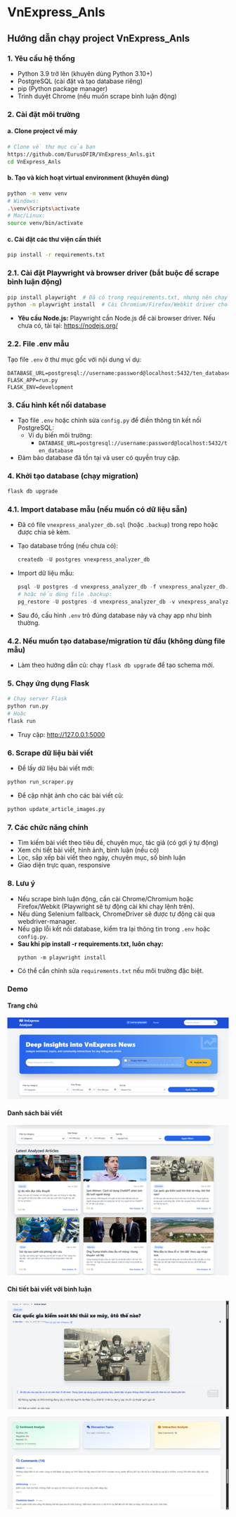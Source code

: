 # VnExpress_Anls

## Hướng dẫn chạy project VnExpress_Anls

### 1. Yêu cầu hệ thống

- Python 3.9 trở lên (khuyên dùng Python 3.10+)
- PostgreSQL (cài đặt và tạo database riêng)
- pip (Python package manager)
- Trình duyệt Chrome (nếu muốn scrape bình luận động)

### 2. Cài đặt môi trường

#### a. Clone project về máy

```bash
# Clone về thư mục của bạn
https://github.com/EurusDFIR/VnExpress_Anls.git
cd VnExpress_Anls
```

#### b. Tạo và kích hoạt virtual environment (khuyên dùng)

```bash
python -m venv venv
# Windows:
.\venv\Scripts\activate
# Mac/Linux:
source venv/bin/activate
```

#### c. Cài đặt các thư viện cần thiết

```bash
pip install -r requirements.txt
```

### 2.1. Cài đặt Playwright và browser driver (bắt buộc để scrape bình luận động)

```bash
pip install playwright  # Đã có trong requirements.txt, nhưng nên chạy lại để chắc chắn
python -m playwright install  # Cài Chromium/Firefox/Webkit driver cho Playwright
```

- **Yêu cầu Node.js:** Playwright cần Node.js để cài browser driver. Nếu chưa có, tải tại: https://nodejs.org/

### 2.2. File .env mẫu

Tạo file `.env` ở thư mục gốc với nội dung ví dụ:

```
DATABASE_URL=postgresql://username:password@localhost:5432/ten_database
FLASK_APP=run.py
FLASK_ENV=development
```

### 3. Cấu hình kết nối database

- Tạo file `.env` hoặc chỉnh sửa `config.py` để điền thông tin kết nối PostgreSQL:
  - Ví dụ biến môi trường:
    - `DATABASE_URL=postgresql://username:password@localhost:5432/ten_database`
- Đảm bảo database đã tồn tại và user có quyền truy cập.

### 4. Khởi tạo database (chạy migration)

```bash
flask db upgrade
```

### 4.1. Import database mẫu (nếu muốn có dữ liệu sẵn)

- Đã có file `vnexpress_analyzer_db.sql` (hoặc `.backup`) trong repo hoặc được chia sẻ kèm.
- Tạo database trống (nếu chưa có):

  ```powershell
  createdb -U postgres vnexpress_analyzer_db
  ```

- Import dữ liệu mẫu:

  ```powershell
  psql -U postgres -d vnexpress_analyzer_db -f vnexpress_analyzer_db.sql
  # hoặc nếu dùng file .backup:
  pg_restore -U postgres -d vnexpress_analyzer_db -v vnexpress_analyzer_db.backup
  ```

- Sau đó, cấu hình `.env` trỏ đúng database này và chạy app như bình thường.

### 4.2. Nếu muốn tạo database/migration từ đầu (không dùng file mẫu)

- Làm theo hướng dẫn cũ: chạy `flask db upgrade` để tạo schema mới.

### 5. Chạy ứng dụng Flask

```bash
# Chạy server Flask
python run.py
# Hoặc
flask run
```

- Truy cập: http://127.0.0.1:5000

### 6. Scrape dữ liệu bài viết

- Để lấy dữ liệu bài viết mới:

```bash
python run_scraper.py
```

- Để cập nhật ảnh cho các bài viết cũ:

```bash
python update_article_images.py
```

### 7. Các chức năng chính

- Tìm kiếm bài viết theo tiêu đề, chuyên mục, tác giả (có gợi ý tự động)
- Xem chi tiết bài viết, hình ảnh, bình luận (nếu có)
- Lọc, sắp xếp bài viết theo ngày, chuyên mục, số bình luận
- Giao diện trực quan, responsive

### 8. Lưu ý

- Nếu scrape bình luận động, cần cài Chrome/Chromium hoặc Firefox/Webkit (Playwright sẽ tự động cài khi chạy lệnh trên).
- Nếu dùng Selenium fallback, ChromeDriver sẽ được tự động cài qua webdriver-manager.
- Nếu gặp lỗi kết nối database, kiểm tra lại thông tin trong `.env` hoặc `config.py`.
- **Sau khi pip install -r requirements.txt, luôn chạy:**
  ```
  python -m playwright install
  ```
- Có thể cần chỉnh sửa `requirements.txt` nếu môi trường đặc biệt.

### Demo

#### Trang chủ

![Trang chủ](static/images/image.png)

#### Danh sách bài viết

![Danh sách](static/images/image-1.png)

#### Chi tiết bài viết với bình luận

![Chi tiết 1](static/images/image-2.png)

![Chi tiết 2](static/images/image-3.png)
